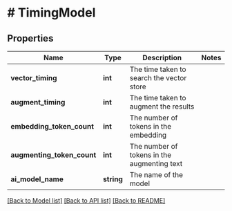 # # TimingModel

## Properties

Name | Type | Description | Notes
------------ | ------------- | ------------- | -------------
**vector_timing** | **int** | The time taken to search the vector store |
**augment_timing** | **int** | The time taken to augment the results |
**embedding_token_count** | **int** | The number of tokens in the embedding |
**augmenting_token_count** | **int** | The number of tokens in the augmenting text |
**ai_model_name** | **string** | The name of the model |

[[Back to Model list]](../../README.md#models) [[Back to API list]](../../README.md#endpoints) [[Back to README]](../../README.md)
